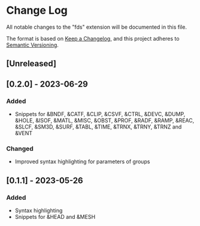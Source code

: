 # Change Log

All notable changes to the "fds" extension will be documented in this file.

The format is based on [Keep a Changelog](https://keepachangelog.com/en/1.0.0/),
and this project adheres to [Semantic Versioning](https://semver.org/spec/v2.0.0.html).

## [Unreleased]

## [0.2.0] - 2023-06-29

### Added
- Snippets for &BNDF, &CATF, &CLIP, &CSVF, &CTRL, &DEVC, &DUMP, &HOLE, &ISOF, &MATL, &MISC, &OBST, &PROF, &RADF, &RAMP, &REAC, &SLCF, &SM3D, &SURF, &TABL, &TIME, &TRNX, &TRNY, &TRNZ and &VENT

### Changed
- Improved syntax highlighting for parameters of groups

## [0.1.1] - 2023-05-26

### Added
- Syntax highlighting
- Snippets for &HEAD and &MESH
